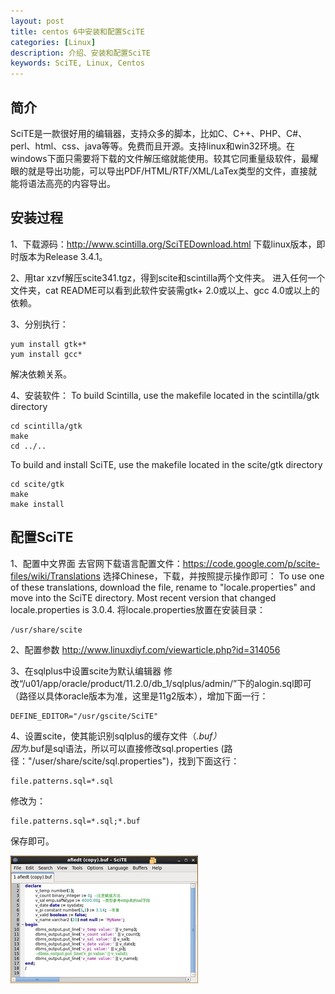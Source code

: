 ```yaml
---
layout: post
title: centos 6中安装和配置SciTE
categories: [Linux]
description: 介绍、安装和配置SciTE
keywords: SciTE, Linux, Centos
---
```



## 简介

SciTE是一款很好用的编辑器，支持众多的脚本，比如C、C++、PHP、C#、perl、html、css、java等等。免费而且开源。支持linux和win32环境。在windows下面只需要将下载的文件解压缩就能使用。较其它同重量级软件，最耀眼的就是导出功能，可以导出PDF/HTML/RTF/XML/LaTex类型的文件，直接就能将语法高亮的内容导出。

## 安装过程

1、下载源码：<http://www.scintilla.org/SciTEDownload.html>
下载linux版本，即时版本为Release 3.4.1。

2、用tar xzvf解压scite341.tgz，得到scite和scintilla两个文件夹。
进入任何一个文件夹，cat README可以看到此软件安装需gtk+ 2.0或以上、gcc 4.0或以上的依赖。

3、分别执行：

```shell
yum install gtk+*
yum install gcc*
```
解决依赖关系。

4、安装软件：
To build Scintilla, use the makefile located in the scintilla/gtk directory

```shell
cd scintilla/gtk
make
cd ../..
```
To build and install SciTE, use the makefile located in the scite/gtk directory

```shell
cd scite/gtk
make
make install
```

## 配置SciTE

1、配置中文界面
去官网下载语言配置文件：https://code.google.com/p/scite-files/wiki/Translations
选择Chinese，下载，并按照提示操作即可：
To use one of these translations, download the file, rename to "locale.properties" and move into the SciTE directory. Most recent version that changed locale.properties is 3.0.4.
将locale.properties放置在安装目录：

```shell
/usr/share/scite
```

2、配置参数
<http://www.linuxdiyf.com/viewarticle.php?id=314056>

3、在sqlplus中设置scite为默认编辑器
修改“/u01/app/oracle/product/11.2.0/db_1/sqlplus/admin/”下的alogin.sql即可（路径以具体oracle版本为准，这里是11g2版本），增加下面一行：

```shell
DEFINE_EDITOR="/usr/gscite/SciTE"
```
4、设置scite，使其能识别sqlplus的缓存文件（*.buf）<br>
因为*.buf是sql语法，所以可以直接修改sql.properties (路径："/user/share/scite/sql.properties")，找到下面这行：

```shell
file.patterns.sql=*.sql
```
修改为：

```shell
file.patterns.sql=*.sql;*.buf
```
保存即可。

![](/images/posts/linux/scite.jpg)

